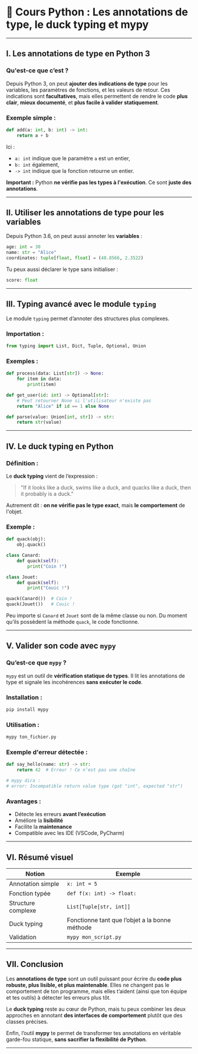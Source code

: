 # 🧠 Cours Python : Les annotations de type, le duck typing et mypy

---

## I. **Les annotations de type en Python 3**

### Qu'est-ce que c’est ?

Depuis Python 3, on peut **ajouter des indications de type** pour les variables, les paramètres de fonctions, et les valeurs de retour. Ces indications sont **facultatives**, mais elles permettent de rendre le code **plus clair**, **mieux documenté**, et **plus facile à valider statiquement**.

### Exemple simple :

```python
def add(a: int, b: int) -> int:
    return a + b
```

Ici :
- `a: int` indique que le paramètre `a` est un entier,
- `b: int` également,
- `-> int` indique que la fonction retourne un entier.

**Important :** Python **ne vérifie pas les types à l'exécution**. Ce sont **juste des annotations**.

---

## II. **Utiliser les annotations de type pour les variables**

Depuis Python 3.6, on peut aussi annoter les **variables** :

```python
age: int = 30
name: str = "Alice"
coordinates: tuple[float, float] = (48.8566, 2.3522)
```

Tu peux aussi déclarer le type sans initialiser :

```python
score: float
```

---

## III. **Typing avancé avec le module `typing`**

Le module `typing` permet d’annoter des structures plus complexes.

### Importation :

```python
from typing import List, Dict, Tuple, Optional, Union
```

### Exemples :

```python
def process(data: List[str]) -> None:
    for item in data:
        print(item)

def get_user(id: int) -> Optional[str]:
    # Peut retourner None si l'utilisateur n'existe pas
    return "Alice" if id == 1 else None

def parse(value: Union[int, str]) -> str:
    return str(value)
```

---

## IV. **Le duck typing en Python**

### Définition :

Le **duck typing** vient de l’expression :
> "If it looks like a duck, swims like a duck, and quacks like a duck, then it probably is a duck."

Autrement dit : **on ne vérifie pas le type exact**, mais **le comportement** de l'objet.

### Exemple :

```python
def quack(obj):
    obj.quack()

class Canard:
    def quack(self):
        print("Coin !")

class Jouet:
    def quack(self):
        print("Couic !")

quack(Canard())  # Coin !
quack(Jouet())   # Couic !
```

Peu importe si `Canard` et `Jouet` sont de la même classe ou non. Du moment qu’ils possèdent la méthode `quack`, le code fonctionne.

---

## V. **Valider son code avec `mypy`**

### Qu’est-ce que `mypy` ?

`mypy` est un outil de **vérification statique de types**. Il lit les annotations de type et signale les incohérences **sans exécuter le code**.

### Installation :

```bash
pip install mypy
```

### Utilisation :

```bash
mypy ton_fichier.py
```

### Exemple d'erreur détectée :

```python
def say_hello(name: str) -> str:
    return 42  # Erreur ! Ce n’est pas une chaîne

# mypy dira :
# error: Incompatible return value type (got "int", expected "str")
```

### Avantages :
- Détecte les erreurs **avant l’exécution**
- Améliore la **lisibilité**
- Facilite la **maintenance**
- Compatible avec les IDE (VSCode, PyCharm)

---

## VI. Résumé visuel

| Notion             | Exemple                                      |
|--------------------|----------------------------------------------|
| Annotation simple  | `x: int = 5`                                 |
| Fonction typée     | `def f(x: int) -> float:`                    |
| Structure complexe | `List[Tuple[str, int]]`                      |
| Duck typing        | Fonctionne tant que l’objet a la bonne méthode |
| Validation         | `mypy mon_script.py`                         |

---

## VII. Conclusion

Les **annotations de type** sont un outil puissant pour écrire du **code plus robuste, plus lisible, et plus maintenable**. Elles ne changent pas le comportement de ton programme, mais elles t’aident (ainsi que ton équipe et tes outils) à détecter les erreurs plus tôt.

Le **duck typing** reste au cœur de Python, mais tu peux combiner les deux approches en annotant **des interfaces de comportement** plutôt que des classes précises.

Enfin, l’outil **mypy** te permet de transformer tes annotations en véritable garde-fou statique, **sans sacrifier la flexibilité de Python**.

---